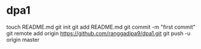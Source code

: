 dpa1
====
touch README.md
git init
git add README.md
git commit -m "first commit"
git remote add origin https://github.com/ranggadipa9/dpa1.git
git push -u origin master
